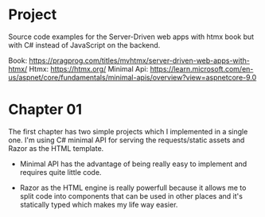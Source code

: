 # Project
Source code examples for the Server-Driven web apps with htmx book but with C# instead of JavaScript on the backend.

Book: https://pragprog.com/titles/mvhtmx/server-driven-web-apps-with-htmx/
Htmx: https://htmx.org/
Minimal Api: https://learn.microsoft.com/en-us/aspnet/core/fundamentals/minimal-apis/overview?view=aspnetcore-9.0

# Chapter 01
The first chapter has two simple projects which I implemented in a single one. I'm using C# minimal API for serving the requests/static assets and Razor as the HTML template.
    
- Minimal API has the advantage of being really easy to implement and requires quite little code.
    
- Razor as the HTML engine is really powerfull because it allows me to split code into components that can be used in other places and it's statically typed which makes my life way easier. 